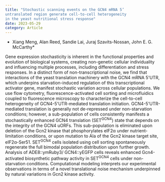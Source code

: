 ```yaml
---
title: "Stochastic scanning events on the GCN4 mRNA 5’
untranslated region generate cell-to-cell heterogeneity
in the yeast nutritional stress response"
date: 2023-05-29
category: Article
---
```


* Xiang Meng, Alan Reed, Sandie Lai, Juraj Szavits-Nossan, John E. G. McCarthy*

Gene expression stochasticity is inherent in the functional properties and evolution of biological systems, creating non-genetic cellular individuality and influencing multiple processes, including differentiation and stress responses. In a distinct form of non-transcriptional noise, we find that interactions of the yeast translation machinery with the GCN4 mRNA 5'UTR, which underpins starvation-induced regulation of this transcriptional activator gene, manifest stochastic variation across cellular populations. We use flow cytometry, fluorescence-activated cell sorting and microfluidics coupled to fluorescence microscopy to characterize the cell-to-cell heterogeneity of GCN4-5'UTR-mediated translation initiation. GCN4-5'UTR-mediated translation is generally not de-repressed under non-starvation conditions; however, a sub-population of cells consistently manifests a stochastically enhanced GCN4 translation (SET<sup>GCN4</sup>) state that depends on the integrity of the GCN4 uORFs. This sub-population is eliminated upon deletion of the Gcn2 kinase that phosphorylates eIF2α under nutrient-limitation conditions, or upon mutation to Ala of the Gcn2 kinase target site, eIF2α-Ser51. SET<sup>GCN4</sup> cells isolated using cell sorting spontaneously regenerate the full bimodal population distribution upon further growth. Analysis of ADE8::ymRuby3/ GCN4::yEGFP cells reveals enhanced Gcn4-activated biosynthetic pathway activity in SET<sup>GCN4</sup> cells under non-starvation conditions. Computational modeling interprets our experimental observations in terms of a novel translational noise mechanism underpinned by natural variations in Gcn2 kinase activity.
